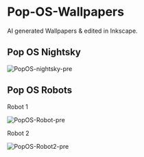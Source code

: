 # Pop-OS-Wallpapers
AI generated Wallpapers &amp; edited in Inkscape.

Pop OS Nightsky
--
![PopOS-nightsky-pre](https://github.com/user-attachments/assets/2cb0dd2b-7a16-4082-b2aa-146f37b45335)

Pop OS Robots
--
Robot 1

![PopOS-Robot-pre](https://github.com/user-attachments/assets/9e2f862d-b3e9-421b-a940-a386a57dc482)

Robot 2

![PopOS-Robot2-pre](https://github.com/user-attachments/assets/d63e92b3-1d65-4804-bc4f-4b36124fbc4f)

